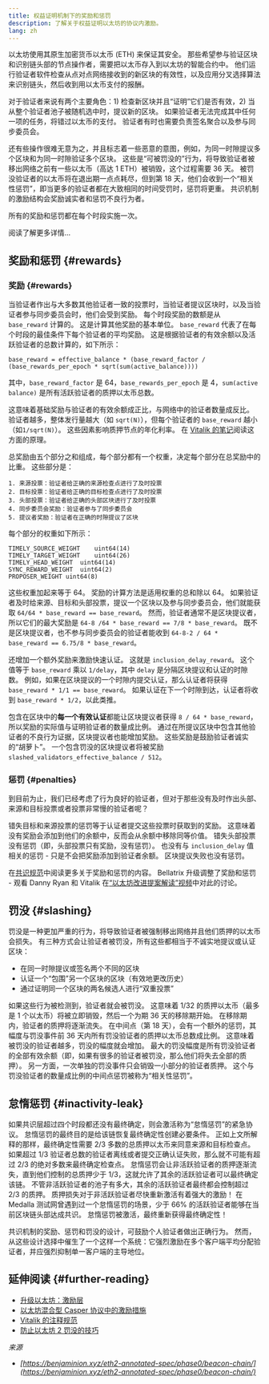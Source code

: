 ```yaml
---
title: 权益证明机制下的奖励和惩罚
description: 了解关于权益证明以太坊的协议内激励。
lang: zh
---
```


以太坊使用其原生加密货币以太币 (ETH) 来保证其安全。 那些希望参与验证区块和识别链头部的节点操作者，需要把以太币存入到以太坊的智能合约中。 他们运行验证者软件检查从点对点网络接收到的新区块的有效性，以及应用分叉选择算法来识别链头，然后收到用以太币支付的报酬。

对于验证者来说有两个主要角色：1) 检查新区块并且“证明”它们是否有效，2) 当从整个验证者池子被随机选中时，提议新的区块。 如果验证者无法完成其中任何一项的任务，将错过以太币的支付。 验证者有时也需要负责签名聚合以及参与同步委员会。

还有些操作很难无意为之，并且标志着一些恶意的意图，例如，为同一时隙提议多个区块和为同一时隙验证多个区块。 这些是“可被罚没的”行为，将导致验证者被移出网络之前有一些以太币（高达 1 ETH）被销毁，这个过程需要 36 天。 被罚没验证者的以太币将在退出期一点点耗尽，但到第 18 天，他们会收到一个“相关性惩罚”，即当更多的验证者都在大致相同的时间受罚时，惩罚将更重。 共识机制的激励结构会奖励诚实者和惩罚不良行为者。

所有的奖励和惩罚都在每个时段实施一次。

阅读了解更多详情...

## 奖励和惩罚 {#rewards}

### 奖励 {#rewards}

当验证者作出与大多数其他验证者一致的投票时，当验证者提议区块时，以及当验证者参与同步委员会时，他们会受到奖励。 每个时段奖励的数额是从 `base_reward` 计算的。 这是计算其他奖励的基本单位。 `base_reward` 代表了在每个时段的最佳条件下每个验证者的平均奖励。 这是根据验证者的有效余额以及活跃验证者的总数计算的，如下所示：

```
base_reward = effective_balance * (base_reward_factor / (base_rewards_per_epoch * sqrt(sum(active_balance))))
```

其中，`base_reward_factor` 是 64，`base_rewards_per_epoch` 是 4，`sum(active balance)` 是所有活跃验证者的质押以太币总数。

这意味着基础奖励与验证者的有效余额成正比，与网络中的验证者数量成反比。 验证者越多，整体发行量越大（如 `sqrt(N)`），但每个验证者的 `base_reward` 越小（如`1/sqrt(N)`）。 这些因素影响质押节点的年化利率。 在 [Vitalik 的笔记](https://notes.ethereum.org/@vbuterin/rkhCgQteN?type=view#Base-rewards)阅读这方面的原理。

总奖励由五个部分之和组成，每个部分都有一个权重，决定每个部分在总奖励中的比重。 这些部分是：

```
1. 来源投票：验证者给正确的来源检查点进行了及时投票
2. 目标投票：验证者给正确的目标检查点进行了及时投票
3. 头部投票：验证者给正确的头部区块进行了及时投票
4. 同步委员会奖励：验证者参与了同步委员会
5. 提议者奖励：验证者在正确的时隙提议了区块
```

每个部分的权重如下所示：

```
TIMELY_SOURCE_WEIGHT    uint64(14)
TIMELY_TARGET_WEIGHT    uint64(26)
TIMELY_HEAD_WEIGHT  uint64(14)
SYNC_REWARD_WEIGHT  uint64(2)
PROPOSER_WEIGHT uint64(8)
```

这些权重加起来等于 64。 奖励的计算方法是适用权重的总和除以 64。 如果验证者及时给来源、目标和头部投票，提议一个区块以及参与同步委员会，他们就能获取 `64/64 * base_reward == base_reward`。 然而，验证者通常不是区块提议者，所以它们的最大奖励是 `64-8 /64 * base_reward == 7/8 * base_reward`。 既不是区块提议者，也不参与同步委员会的验证者能收到 `64-8-2 / 64 * base_reward == 6.75/8 * base_reward`。

还增加一个额外奖励来激励快速认证。 这就是 `inclusion_delay_reward`。 这个值等于 `base_reward` 乘以 `1/delay`，其中 `delay` 是分隔区块提议和认证的时隙数。 例如，如果在区块提议的一个时隙内提交认证，那么认证者将获得 `base_reward * 1/1 == base_reward`。 如果认证在下一个时隙到达，认证者将收到 `base_reward * 1/2`，以此类推。

包含在区块中的**每一个有效认证**都能让区块提议者获得 `8 / 64 * base_reward`，所以奖励的实际值与证明验证者的数量成比例。 通过在所提议区块中包含其他验证者的不良行为证据，区块提议者也能增加奖励。 这些奖励是鼓励验证者诚实的“胡萝卜”。 一个包含罚没的区块提议者将被奖励 `slashed_validators_effective_balance / 512`。

### 惩罚 {#penalties}

到目前为止，我们已经考虑了行为良好的验证者，但对于那些没有及时作出头部、来源和目标投票或者投票非常慢的验证者呢？

错失目标和来源投票的惩罚等于认证者提交这些投票时获取到的奖励。 这意味着没有奖励会添加到他们的余额中，反而会从余额中移除同等价值。 错失头部投票没有惩罚（即，头部投票只有奖励，没有惩罚）。 也没有与 `inclusion_delay` 值相关的惩罚 - 只是不会把奖励添加到验证者余额。 区块提议失败也没有惩罚。

在[共识规范](https://github.com/ethereum/consensus-specs/blob/dev/specs/altair/beacon-chain.md)中阅读更多关于奖励和惩罚的内容。 Bellatrix 升级调整了奖励和惩罚 - 观看 Danny Ryan 和 Vitalik 在[“以太坊改进提案解读”视频](https://www.youtube.com/watch?v=iaAEGs1DMgQ)中对此的讨论。

## 罚没 {#slashing}

罚没是一种更加严重的行为，将导致验证者被强制移出网络并且他们质押的以太币会损失。 有三种方式会让验证者被罚没，所有这些都相当于不诚实地提议或认证区块：

- 在同一时隙提议或签名两个不同的区块
- 认证一个“包围”另一个区块的区块（有效地更改历史）
- 通过证明同一个区块的两名候选人进行“双重投票”

如果这些行为被检测到，验证者就会被罚没。 这意味着 1/32 的质押以太币（最多是 1 个以太币）将被立即销毁，然后一个为期 36 天的移除期开始。 在移除期内，验证者的质押将逐渐流失。 在中间点（第 18 天），会有一个额外的惩罚，其幅度与罚没事件前 36 天内所有罚没验证者的质押以太币总数成比例。 这意味着被罚没的验证者越多，罚没的幅度就会增加。 最大的罚没幅度是所有罚没验证者的全部有效余额（即，如果有很多的验证者被罚没，那么他们将失去全部的质押）。 另一方面，一次单独的罚没事件只会销毁一小部分的验证者质押。 这个与罚没验证者的数量成比例的中间点惩罚被称为“相关性惩罚”。

## 怠惰惩罚 {#inactivity-leak}

如果共识层超过四个时段都还没有最终确定，则会激活称为“怠惰惩罚”的紧急协议。 怠惰惩罚的最终目的是给该链恢复最终确定性创建必要条件。 正如上文所解释的那样，最终确定性需要 2/3 多数的总质押以太币来同意来源和目标检查点。 如果超过 1/3 验证者总数的验证者离线或者提交正确认证失败，那么就不可能有超过 2/3 的绝对多数来最终确定检查点。 怠惰惩罚会让非活跃验证者的质押逐渐流失，直到他们控制的总质押少于 1/3，这就允许了其余的活跃验证者可以最终确定该链。 不管非活跃验证者的池子有多大，其余的活跃验证者最终都会控制超过 2/3 的质押。 质押损失对于非活跃验证者尽快重新激活有着强大的激励！ 在 Medalla 测试网曾遇到过一个怠惰惩罚的场景，少于 66% 的活跃验证者能够在当前区块链头部达成共识。 怠惰惩罚被激活，最终重新获得最终确定性！

共识机制的奖励、惩罚和罚没的设计，可鼓励个人验证者做出正确行为。 然而，从这些设计选择中催生了一个这样一个系统：它强烈激励在多个客户端平均分配验证者，并应强烈抑制单一客户端的主导地位。

## 延伸阅读 {#further-reading}

- [升级以太坊：激励层](https://eth2book.info/altair/part2/incentives)
- [以太坊混合型 Casper 协议中的激励措施](https://arxiv.org/pdf/1903.04205.pdf)
- [Vitalik 的注释规范](https://github.com/ethereum/annotated-spec/blob/master/phase0/beacon-chain.md#rewards-and-penalties-1)
- [防止以太坊 2 罚没的技巧](https://medium.com/prysmatic-labs/eth2-slashing-prevention-tips-f6faa5025f50)

_来源_

- _[https://benjaminion.xyz/eth2-annotated-spec/phase0/beacon-chain/](https://benjaminion.xyz/eth2-annotated-spec/phase0/beacon-chain/)_
